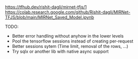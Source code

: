 https://tfhub.dev/rishit-dagli/mirnet-tfjs/1
https://colab.research.google.com/github/Rishit-dagli/MIRNet-TFJS/blob/main/MIRNet_Saved_Model.ipynb

TODO:

* Better error handling without anyhow in the lower levels
* Pool the tensorflow sessions instead of creating per-request
* Better sessions sytem (Time limit, removal of the rows, ...)
* Try sqlx or another lib with native async support